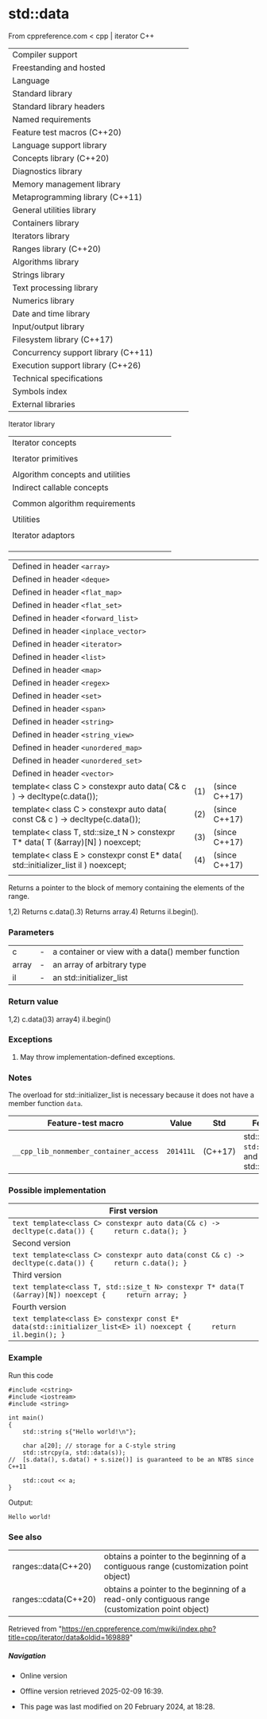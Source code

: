 # std::data

From cppreference.com
< cpp‎ | iterator
C++

|  |  |  |  |  |
| --- | --- | --- | --- | --- |
| Compiler support | | | | |
| Freestanding and hosted | | | | |
| Language | | | | |
| Standard library | | | | |
| Standard library headers | | | | |
| Named requirements | | | | |
| Feature test macros (C++20) | | | | |
| Language support library | | | | |
| Concepts library (C++20) | | | | |
| Diagnostics library | | | | |
| Memory management library | | | | |
| Metaprogramming library (C++11) | | | | |
| General utilities library | | | | |
| Containers library | | | | |
| Iterators library | | | | |
| Ranges library (C++20) | | | | |
| Algorithms library | | | | |
| Strings library | | | | |
| Text processing library | | | | |
| Numerics library | | | | |
| Date and time library | | | | |
| Input/output library | | | | |
| Filesystem library (C++17) | | | | |
| Concurrency support library (C++11) | | | | |
| Execution support library (C++26) | | | | |
| Technical specifications | | | | |
| Symbols index | | | | |
| External libraries | | | | |

Iterator library

|  |  |  |  |  |
| --- | --- | --- | --- | --- |
| Iterator concepts | | | | |
| |  |  |  |  |  | | --- | --- | --- | --- | --- | | indirectly_readable(C++20) | | | | | | indirectly_writable(C++20) | | | | | | weakly_incrementable(C++20) | | | | | | incrementable(C++20) | | | | | | **is-integer-like** **is-signed-integer-like**(C++20)(C++20) | | | | | | |  |  |  |  |  | | --- | --- | --- | --- | --- | | sentinel_for(C++20) | | | | | | sized_sentinel_for(C++20) | | | | | | input_iterator(C++20) | | | | | | output_iterator(C++20) | | | | | | input_or_output_iterator(C++20) | | | | | |  | | | | | | |  |  |  |  |  | | --- | --- | --- | --- | --- | | forward_iterator(C++20) | | | | | | bidirectional_iterator(C++20) | | | | | | random_access_iterator(C++20) | | | | | | contiguous_iterator(C++20) | | | | | |  | | | | | |  | | | | | |
| Iterator primitives | | | | |
| |  |  |  |  |  | | --- | --- | --- | --- | --- | | input_iterator_tagoutput_iterator_tagforward_iterator_tagbidirectional_iterator_tagrandom_access_iterator_tagcontiguous_iterator_tag(C++20) | | | | | | |  |  |  |  |  | | --- | --- | --- | --- | --- | | iter_value_titer_difference_titer_reference_titer_const_reference_titer_rvalue_reference_titer_common_reference_t(C++20)(C++20)(C++20)(C++23)(C++20)(C++20) | | | | | | |  |  |  |  |  | | --- | --- | --- | --- | --- | | iterator(deprecated in C++17) | | | | | | iterator_traits | | | | | | incrementable_traits(C++20) | | | | | | indirectly_readable_traits(C++20) | | | | | |  | | | | | |  | | | | | |
| Algorithm concepts and utilities | | | | |
| Indirect callable concepts | | | | |
| |  |  |  |  |  | | --- | --- | --- | --- | --- | | indirectly_unary_invocableindirectly_regular_unary_invocable(C++20)(C++20) | | | | | | |  |  |  |  |  | | --- | --- | --- | --- | --- | | indirect_unary_predicate(C++20) | | | | | | indirect_binary_predicate(C++20) | | | | | | |  |  |  |  |  | | --- | --- | --- | --- | --- | | indirect_equivalence_relation(C++20) | | | | | | indirect_strict_weak_order(C++20) | | | | | |
| Common algorithm requirements | | | | |
| |  |  |  |  |  | | --- | --- | --- | --- | --- | | indirectly_movable(C++20) | | | | | | indirectly_movable_storable(C++20) | | | | | | indirectly_copyable(C++20) | | | | | | |  |  |  |  |  | | --- | --- | --- | --- | --- | | indirectly_copyable_storable(C++20) | | | | | | indirectly_swappable(C++20) | | | | | | indirectly_comparable(C++20) | | | | | | |  |  |  |  |  | | --- | --- | --- | --- | --- | | permutable(C++20) | | | | | | mergeable(C++20) | | | | | | sortable(C++20) | | | | | |
| Utilities | | | | |
| |  |  |  |  |  | | --- | --- | --- | --- | --- | | indirect_result_t(C++20) | | | | | | |  |  |  |  |  | | --- | --- | --- | --- | --- | | projected(C++20) | | | | | | |  |  |  |  |  | | --- | --- | --- | --- | --- | | projected_value_t(C++26) | | | | | |
| Iterator adaptors | | | | |
| |  |  |  |  |  | | --- | --- | --- | --- | --- | | reverse_iterator | | | | | | make_reverse_iterator(C++14) | | | | | | move_iterator(C++11) | | | | | | make_move_iterator(C++11) | | | | | | default_sentinel_tdefault_sentinel(C++20)(C++20) | | | | | | unreachable_sentinel_tunreachable_sentinel(C++20)(C++20) | | | | | | |  |  |  |  |  | | --- | --- | --- | --- | --- | | front_insert_iterator | | | | | | back_insert_iterator | | | | | | inserter | | | | | | insert_iterator | | | | | | front_inserter | | | | | | back_inserter | | | | | | move_sentinel(C++20) | | | | | |  | | | | | | |  |  |  |  |  | | --- | --- | --- | --- | --- | | common_iterator(C++20) | | | | | | counted_iterator(C++20) | | | | | | basic_const_iterator(C++23) | | | | | | const_iterator(C++23) | | | | | | const_sentinel(C++23) | | | | | | make_const_iterator(C++23) | | | | | | make_const_sentinel(C++23) | | | | | |  | | | | | |
| |  |  |  |  |  | | --- | --- | --- | --- | --- | | Stream iterators | | | | | | |  |  |  |  |  | | --- | --- | --- | --- | --- | | istream_iterator | | | | | | ostream_iterator | | | | | | |  |  |  |  |  | | --- | --- | --- | --- | --- | | istreambuf_iterator | | | | | | ostreambuf_iterator | | | | | | | |  |  |  |  |  | | --- | --- | --- | --- | --- | | Iterator customization points | | | | | | ranges::iter_move(C++20) | | | | | | ranges::iter_swap(C++20) | | | | | |
| |  |  |  |  |  | | --- | --- | --- | --- | --- | | Iterator operations | | | | | | |  |  |  |  |  |  |  |  |  |  |  |  |  |  |  |  |  |  |  |  |  |  |  |  |  |  |  |  |  |  |  |  |  |  |  |  |  |  |  |  |  |  | | --- | --- | --- | --- | --- | --- | --- | --- | --- | --- | --- | --- | --- | --- | --- | --- | --- | --- | --- | --- | --- | --- | --- | --- | --- | --- | --- | --- | --- | --- | --- | --- | --- | --- | --- | --- | --- | --- | --- | --- | --- | --- | | |  |  |  |  |  | | --- | --- | --- | --- | --- | | advance | | | | | | distance | | | | | | prev(C++11) | | | | | | next(C++11) | | | | | | |  |  |  |  |  | | --- | --- | --- | --- | --- | | ranges::advance(C++20) | | | | | | ranges::distance(C++20) | | | | | | ranges::prev(C++20) | | | | | | ranges::next(C++20) | | | | | | | | |  |  |  |  |  | | --- | --- | --- | --- | --- | | Range access | | | | | | |  |  |  |  |  |  |  |  |  |  |  |  |  |  |  |  |  |  |  |  |  |  |  |  |  |  |  |  |  |  |  |  |  |  |  |  |  |  | | --- | --- | --- | --- | --- | --- | --- | --- | --- | --- | --- | --- | --- | --- | --- | --- | --- | --- | --- | --- | --- | --- | --- | --- | --- | --- | --- | --- | --- | --- | --- | --- | --- | --- | --- | --- | --- | --- | | |  |  |  |  |  | | --- | --- | --- | --- | --- | | begincbegin(C++11)(C++14) | | | | | | rbegincrbegin(C++14)(C++14) | | | | | | |  |  |  |  |  | | --- | --- | --- | --- | --- | | endcend(C++11)(C++14) | | | | | | rendcrend(C++14)(C++14) | | | | | | |  |  |  |  |  | | --- | --- | --- | --- | --- | | sizessize(C++17)(C++20) | | | | | | empty(C++17) | | | | | | ****data****(C++17) | | | | | | | |

|  |  |  |
| --- | --- | --- |
| Defined in header `<array>` |  |  |
| Defined in header `<deque>` |  |  |
| Defined in header `<flat_map>` |  |  |
| Defined in header `<flat_set>` |  |  |
| Defined in header `<forward_list>` |  |  |
| Defined in header `<inplace_vector>` |  |  |
| Defined in header `<iterator>` |  |  |
| Defined in header `<list>` |  |  |
| Defined in header `<map>` |  |  |
| Defined in header `<regex>` |  |  |
| Defined in header `<set>` |  |  |
| Defined in header `<span>` |  |  |
| Defined in header `<string>` |  |  |
| Defined in header `<string_view>` |  |  |
| Defined in header `<unordered_map>` |  |  |
| Defined in header `<unordered_set>` |  |  |
| Defined in header `<vector>` |  |  |
| template< class C >  constexpr auto data( C& c ) -> decltype(c.data()); | (1) | (since C++17) |
| template< class C >  constexpr auto data( const C& c ) -> decltype(c.data()); | (2) | (since C++17) |
| template< class T, std::size_t N >  constexpr T\* data( T (&array)[N] ) noexcept; | (3) | (since C++17) |
| template< class E >  constexpr const E\* data( std::initializer_list<E> il ) noexcept; | (4) | (since C++17) |
|  |  |  |

Returns a pointer to the block of memory containing the elements of the range.

1,2) Returns c.data().3) Returns array.4) Returns il.begin().

### Parameters

|  |  |  |
| --- | --- | --- |
| c | - | a container or view with a data() member function |
| array | - | an array of arbitrary type |
| il | - | an std::initializer_list |

### Return value

1,2) c.data()3) array4) il.begin()

### Exceptions

1) May throw implementation-defined exceptions.

### Notes

The overload for std::initializer_list is necessary because it does not have a member function `data`.

| Feature-test macro | Value | Std | Feature |
| --- | --- | --- | --- |
| `__cpp_lib_nonmember_container_access` | `201411L` | (C++17) | std::size(), `std::data()`, and std::empty() |

### Possible implementation

| First version |
| --- |
| ```text template<class C> constexpr auto data(C& c) -> decltype(c.data()) {     return c.data(); } ``` |
| Second version |
| ```text template<class C> constexpr auto data(const C& c) -> decltype(c.data()) {     return c.data(); } ``` |
| Third version |
| ```text template<class T, std::size_t N> constexpr T* data(T (&array)[N]) noexcept {     return array; } ``` |
| Fourth version |
| ```text template<class E> constexpr const E* data(std::initializer_list<E> il) noexcept {     return il.begin(); } ``` |

### Example

Run this code

```
#include <cstring>
#include <iostream>
#include <string>
 
int main()
{
    std::string s{"Hello world!\n"};
 
    char a[20]; // storage for a C-style string
    std::strcpy(a, std::data(s));
//  [s.data(), s.data() + s.size()] is guaranteed to be an NTBS since C++11
 
    std::cout << a;
}

```

Output:

```
Hello world!

```

### See also

|  |  |
| --- | --- |
| ranges::data(C++20) | obtains a pointer to the beginning of a contiguous range (customization point object) |
| ranges::cdata(C++20) | obtains a pointer to the beginning of a read-only contiguous range (customization point object) |

Retrieved from "<https://en.cppreference.com/mwiki/index.php?title=cpp/iterator/data&oldid=169889>"

##### Navigation

- Online version
- Offline version retrieved 2025-02-09 16:39.

- This page was last modified on 20 February 2024, at 18:28.